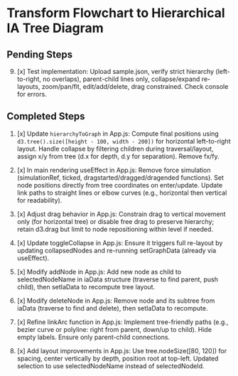# Transform Flowchart to Hierarchical IA Tree Diagram

## Pending Steps

9. [x] Test implementation: Upload sample.json, verify strict hierarchy (left-to-right, no overlaps), parent-child lines only, collapse/expand re-layouts, zoom/pan/fit, edit/add/delete, drag constrained. Check console for errors.

## Completed Steps

1. [x] Update `hierarchyToGraph` in App.js: Compute final positions using `d3.tree().size([height - 100, width - 200])` for horizontal left-to-right layout. Handle collapse by filtering children during traversal/layout, assign x/y from tree (d.x for depth, d.y for separation). Remove fx/fy.

2. [x] In main rendering useEffect in App.js: Remove force simulation (simulationRef, ticked, dragstarted/dragged/dragended functions). Set node positions directly from tree coordinates on enter/update. Update link paths to straight lines or elbow curves (e.g., horizontal then vertical for readability).

3. [x] Adjust drag behavior in App.js: Constrain drag to vertical movement only (for horizontal tree) or disable free drag to preserve hierarchy; retain d3.drag but limit to node repositioning within level if needed.

4. [x] Update toggleCollapse in App.js: Ensure it triggers full re-layout by updating collapsedNodes and re-running setGraphData (already via useEffect).

5. [x] Modify addNode in App.js: Add new node as child to selectedNodeName in iaData structure (traverse to find parent, push child), then setIaData to recompute tree layout.

6. [x] Modify deleteNode in App.js: Remove node and its subtree from iaData (traverse to find and delete), then setIaData to recompute.

7. [x] Refine linkArc function in App.js: Implement tree-friendly paths (e.g., bezier curve or polyline: right from parent, down/up to child). Hide empty labels. Ensure only parent-child connections.

8. [x] Add layout improvements in App.js: Use tree.nodeSize([80, 120]) for spacing, center vertically by depth, position root at top-left. Updated selection to use selectedNodeName instead of selectedNodeId.
